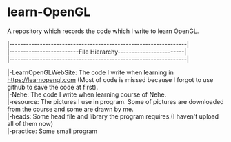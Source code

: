 # learn-OpenGL

A repository which records the code which I write to learn OpenGL.

|----------------------------------------------------------------|  
\|-------------------------File Hierarchy------------------------|  
\|----------------------------------------------------------------|  

|-LearnOpenGLWebSite: The code I write when learning in https://learnopengl.com (Most of code is missed because I forgot to use github to save the code at first).  
|-Nehe: The code I write when learning course of Nehe.  
|-resource: The pictures I use in program. Some of pictures are downloaded from the course and some are drawn by me.  
|-heads: Some head file and library the program requires.(I haven't upload all of them now)  
|-practice: Some small program
